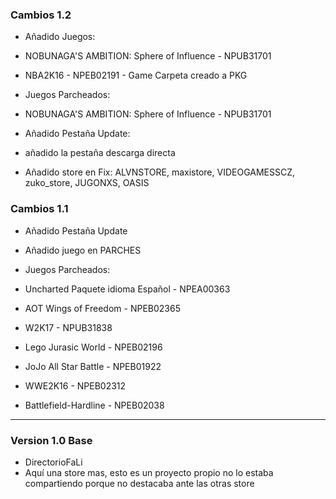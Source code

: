 ### Cambios 1.2

- Añadido Juegos:
- NOBUNAGA'S AMBITION: Sphere of Influence - NPUB31701
- NBA2K16 - NPEB02191 - Game Carpeta creado a PKG

- Juegos Parcheados:
- NOBUNAGA'S AMBITION: Sphere of Influence - NPUB31701

- Añadido Pestaña Update:
- añadido la pestaña descarga directa 

- Añadido store en Fix:
ALVNSTORE, maxistore, VIDEOGAMESSCZ, zuko_store, JUGONXS, OASIS

### Cambios 1.1

- Añadido Pestaña Update
- Añadido juego en PARCHES
- Juegos Parcheados:

- Uncharted Paquete idioma Español - NPEA00363
- AOT Wings of Freedom - NPEB02365
- W2K17 - NPUB31838
- Lego Jurasic World - NPEB02196
- JoJo All Star Battle - NPEB01922
- WWE2K16 - NPEB02312
- Battlefield-Hardline - NPEB02038

------------------------------------------------------------------------------------------------------------------
### Version 1.0 Base

- DirectorioFaLi
- Aquí una store mas, esto es un proyecto propio no lo estaba compartiendo porque no destacaba ante las otras store
